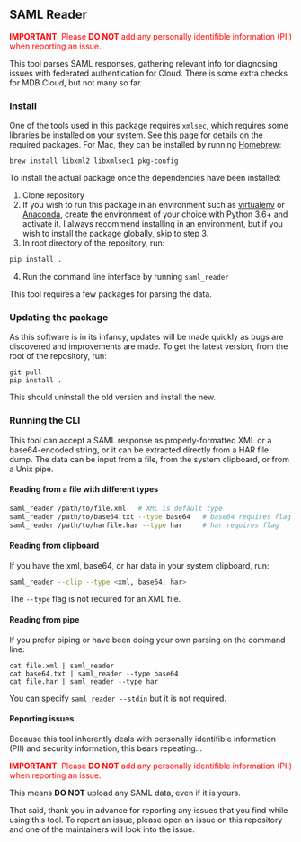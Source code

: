 ## SAML Reader

<span style="color:red">**IMPORTANT**: Please **DO NOT** add any personally 
identifible information (PII) when reporting an issue.</span>

This tool parses SAML responses, gathering relevant info for diagnosing issues with federated authentication for Cloud.
There is some extra checks for MDB Cloud, but not many so far.

### Install

One of the tools used in this package requires `xmlsec`, which requires some libraries be installed on your system. See [this page](https://pypi.org/project/xmlsec/) for details on the required packages. For Mac, they can be installed by running [Homebrew](https://brew.sh/):

```
brew install libxml2 libxmlsec1 pkg-config
```

To install the actual package once the dependencies have been installed:

1. Clone repository
2. If you wish to run this package in an environment such as [virtualenv](https://packaging.python.org/guides/installing-using-pip-and-virtual-environments/) or [Anaconda](https://docs.conda.io/projects/conda/en/latest/user-guide/getting-started.html), create the environment of your choice with Python 3.6+ and activate it. I always recommend installing in an environment, but if you wish to install the package globally, skip to step 3.
3. In root directory of the repository, run:
```bash
pip install .
```
4. Run the command line interface by running `saml_reader`

This tool requires a few packages for parsing the data.

### Updating the package

As this software is in its infancy, updates will be made quickly as bugs are discovered and improvements are made. To get the latest version, from the root of the repository, run:

```
git pull
pip install .
```

This should uninstall the old version and install the new.

### Running the CLI

This tool can accept a SAML response as properly-formatted XML or
a base64-encoded string, or it can be extracted directly from a HAR file dump. 
The data can be input from a file, from the system clipboard,
or from a Unix pipe.

#### Reading from a file with different types

```bash
saml_reader /path/to/file.xml   # XML is default type
saml_reader /path/to/base64.txt --type base64   # base64 requires flag
saml_reader /path/to/harfile.har --type har     # har requires flag
```

#### Reading from clipboard

If you have the xml, base64, or har data in your system clipboard, run:

```bash
saml_reader --clip --type <xml, base64, har>
```

The `--type` flag is not required for an XML file.

#### Reading from pipe

If you prefer piping or have been doing your own parsing on the command line:

```
cat file.xml | saml_reader
cat base64.txt | saml_reader --type base64
cat file.har | saml_reader --type har
```

You can specify `saml_reader --stdin` but it is not required. 

#### Reporting issues

Because this tool inherently deals with personally identifible information (PII)
and security information, this bears repeating...

<span style="color:red">**IMPORTANT**: Please **DO NOT** add any personally 
identifible information (PII) when reporting an issue.</span>

This means **DO NOT** upload any SAML data, even if it is yours.

That said, thank you in advance for reporting any issues that you find while using
this tool. To report an issue, please open an issue on this repository and one
of the maintainers will look into the issue.